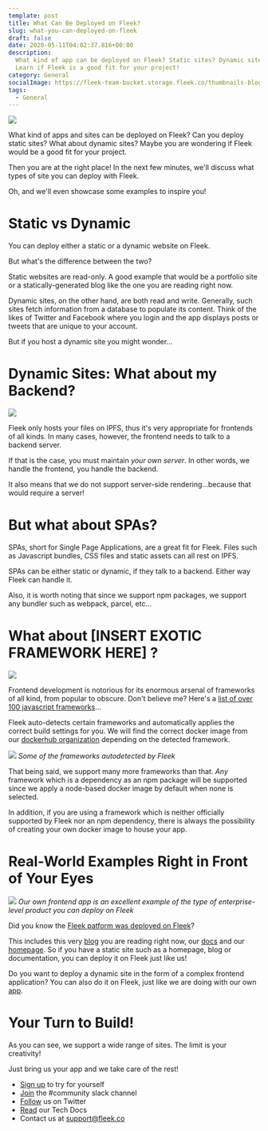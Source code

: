 ```yaml
---
template: post
title: What Can Be Deployed on Fleek?
slug: what-you-can-deployed-on-fleek
draft: false
date: 2020-05-11T04:02:37.816+00:00
description:
  What kind of app can be deployed on Fleek? Static sites? Dynamic sites?
  Learn if Fleek is a good fit for your project!
category: General
socialImage: https://fleek-team-bucket.storage.fleek.co/thumbnails-blog/CanDeployCover.png
tags:
  - General
---
```


![](https://fleek-team-bucket.storage.fleek.co/thumbnails-blog/CanDeployCover.png)

What kind of apps and sites can be deployed on Fleek? Can you deploy static sites? What about dynamic sites? Maybe you are wondering if Fleek would be a good fit for your project.

Then you are at the right place! In the next few minutes, we'll discuss what types of site you can deploy with Fleek.

Oh, and we'll even showcase some examples to inspire you!

# Static vs Dynamic

You can deploy either a static or a dynamic website on Fleek.

But what's the difference between the two?

Static websites are read-only. A good example that would be a portfolio site or a statically-generated blog like the one you are reading right now.

Dynamic sites, on the other hand, are both read and write. Generally, such sites fetch information from a database to populate its content. Think of the likes of Twitter and Facebook where you login and the app displays posts or tweets that are unique to your account.

But if you host a dynamic site you might wonder...

# Dynamic Sites: What about my Backend?

![](./media/WhatCanBeBuildOnFleek/FEvsBE.jpg)

Fleek only hosts your files on IPFS, thus it's very appropriate for frontends of all kinds. In many cases, however, the frontend needs to talk to a backend server.

If that is the case, you must maintain _your own server_. In other words, we handle the frontend, you handle the backend.

It also means that we do not support server-side rendering...because that would require a server!

# But what about SPAs?

SPAs, short for Single Page Applications, are a great fit for Fleek. Files such as Javascript bundles, CSS files and static assets can all rest on IPFS.

SPAs can be either static or dynamic, if they talk to a backend. Either way Fleek can handle it.

Also, it is worth noting that since we support npm packages, we support any bundler such as webpack, parcel, etc...

# What about \[INSERT EXOTIC FRAMEWORK HERE\] ?

![](frameworks-everywhere.jpg)

Frontend development is notorious for its enormous arsenal of frameworks of all kind, from popular to obscure. Don't believe me? Here's a [list of over 100 javascript frameworks](https://cssauthor.com/javascript-frameworks/)...

Fleek auto-detects certain frameworks and automatically applies the correct build settings for you. We will find the correct docker image from our [dockerhub organization](https://hub.docker.com/orgs/fleek) depending on the detected framework.

![](./media/WhatCanBeBuildOnFleek/autodetectFramework.png)
_Some of the frameworks autodetected by Fleek_

That being said, we support many more frameworks than that. _Any_ framework which is a dependency as an npm package will be supported since we apply a node-based docker image by default when none is selected.

In addition, if you are using a framework which is neither officially supported by Fleek nor an npm dependency, there is always the possibility of creating your own docker image to house your app.

# Real-World Examples Right in Front of Your Eyes

![](./media/WhatCanBeBuildOnFleek/frontend-fleek-app.png)
_Our own frontend app is an excellent example of the type of enterprise-level product you can deploy on Fleek_

Did you know the [Fleek patform was deployed on Fleek](https://blog.fleek.co/posts/Fleek-On-Fleek)?

This includes this very [blog](https://blog.fleek.co/) you are reading right now, our [docs](https://docs.fleek.co/) and our [homepage](https://fleek.co/).
So if you have a static site such as a homepage, blog or documentation, you can deploy it on Fleek just like us!

Do you want to deploy a dynamic site in the form of a complex frontend application? You can also do it on Fleek, just like we are doing with our own [app](https://app.fleek.co/).

# Your Turn to Build!

As you can see, we support a wide range of sites. The limit is your creativity!

Just bring us your app and we take care of the rest!

- [Sign up](https://app.fleek.co) to try for yourself
- [Join](https://slack.fleek.co/) the #community slack channel
- [Follow](https://twitter.com/fleek) us on Twitter
- [Read](https://docs.fleek.co/) our Tech Docs
- Contact us at support@fleek.co

